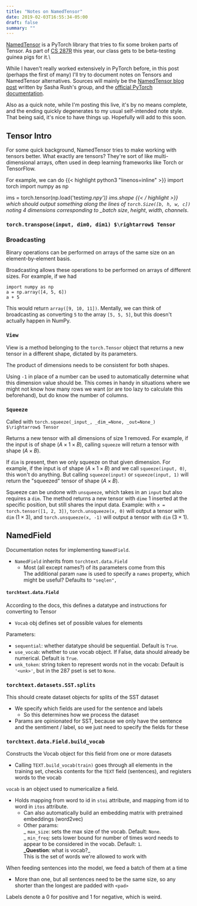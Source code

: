 ```yaml
---
title: "Notes on NamedTensor"
date: 2019-02-03T16:55:34-05:00
draft: false
summary: ""
---
```


[NamedTensor](http://nlp.seas.harvard.edu/NamedTensor) is a PyTorch library that tries to fix some broken parts of Tensor. As part of [CS 287R](https://harvard-ml-courses.github.io/cs287-web/) this year, our class gets to be beta-testing guinea pigs for it.\\

While I haven't really worked extensively in PyTorch before, in this post (perhaps the first of many) I'll try to document notes on Tensors and NamedTensor alternatives. Sources will mainly be the [NamedTensor blog post](http://nlp.seas.harvard.edu/NamedTensor) written by Sasha Rush's group, and the [official PyTorch documentation](https://pytorch.org/docs/stable/).

Also as a quick note, while I'm posting this live, it's by no means complete, and the ending quickly degenerates to my usual self-intended note style. That being said, it's nice to have things up. Hopefully will add to this soon.

## Tensor Intro

For some quick background, NamedTensor tries to make working with tensors better. What exactly are tensors? They're sort of like multi-dimensional arrays, often used in deep learning frameworks like Torch or TensorFlow.

For example, we can do
{{< highlight python3 "linenos=inline" >}}
import torch
import numpy as np

ims = torch.tensor(np.load('test*img.npy'))
ims.shape
{{< / highlight >}}
which should output something along the lines of `torch.Size([b, h, w, c])` noting 4 dimensions corresponding to \_batch size*, _height_, _width_, _channels_.

### `torch.transpose(input, dim0, dim1) $\rightarrow$ Tensor`

### Broadcasting

Binary operations can be performed on arrays of the same size on an element-by-element basis.

Broadcasting allows these operations to be performed on arrays of different sizes. For example, if we had

```{python}
import numpy as np
a = np.array([4, 5, 6])
a + 5
```

This would return `array([9, 10, 11])`. Mentally, we can think of broadcasting as converting `5` to the array `[5, 5, 5]`, but this doesn't actually happen in NumPy.

### `View`

View is a method belonging to the `torch.Tensor` object that returns a new tensor in a different shape, dictated by its parameters.

The product of dimensions needs to be consistent for both shapes.

Using `-1` in place of a number can be used to automatically determine what this dimension value should be. This comes in handy in situations where we might not know how many rows we want (or are too lazy to calculate this beforehand), but do know the number of columns.

### `Squeeze`

Called with `torch.squeeze(_input_, _dim_=None, _out=None_) $\rightarrow$ Tensor`

Returns a new tensor with all dimensions of size 1 removed. For example, if the input is of shape $(A \times 1 \times B)$, calling `squeeze` will return a tensor with shape $(A \times B)$.

If `dim` is present, then we only squeeze on that given dimension. For example, if the input is of shape $(A \times 1 \times B)$ and we call `squeeze(input, 0)`, this won't do anything. But calling `squeeze(input)` or `squeeze(input, 1)` will return the "squeezed" tensor of shape $(A \times B)$.

Squeeze can be undone with `unsqueeze`, which takes in an `input` but also requires a `dim`. The method returns a new tensor with `dime` 1 inserted at the specific position, but still shares the input data. Example: with `x = torch.tensor([1, 2, 3])`, `torch.unsqueeze(x, 0)` will output a tensor with `dim` $(1 \times 3)$, and `torch.unsqueeze(x, -1)` will output a tensor with `dim` $(3 \times 1)$.

## NamedField

Documentation notes for implementing `NamedField`.

- `NamedField` inherits from `torchtext.data.Field`
  - Most (all except names?) of its parameters come from this  
    The additional param `name` is used to specify a `names` property, which might be useful? Defaults to `"seqlen",`

#### `torchtext.data.Field`

According to the docs, this defines a datatype and instructions for converting to Tensor

- `Vocab` obj defines set of possible values for elements

Parameters:

- `sequential`: whether datatype should be sequential. Default is `True`.
- `use_vocab`: whether to use vocab object. If False, data should already be numerical. Default is `True`.
- `unk_token`: string token to represent words not in the vocab: Default is `'<unk>'`, but in the 287 pset is set to `None`.

### `torchtext.datasets.SST.splits`

This should create dataset objects for splits of the SST dataset

- We specify which fields are used for the sentence and labels
  - So this determines how we process the dataset
- Params are opinionated for SST, because we only have the sentence and the sentiment / label, so we just need to specify the fields for these

### `torchtext.data.Field.build_vocab`

Constructs the Vocab object for this field from one or more datasets

- Calling `TEXT.build_vocab(train)` goes through all elements in the training set, checks contents for the `TEXT` field (sentences), and registers words to the vocab

`vocab` is an object used to numericalize a field.

- Holds mapping from word to id in `stoi` attribute, and mapping from id to word in `itos` attribute.
  - Can also automatically build an embedding matrix with pretrained embeddings (word2vec)
  - Other params:  
     _ `max_size`: sets the max size of the vocab. Default: `None`.  
     _ `min_freq`: sets lower bound for number of times word needs to appear to be considered in the vocab. Default: `1`.  
    **\_Question**: what is vocab?\_  
    This is the set of words we're allowed to work with

When feeding sentences into the model, we feed a batch of them at a time

- More than one, but all sentences need to be the same size, so any shorter than the longest are padded with `<pad>`

Labels denote a 0 for positive and 1 for negative, which is weird.

<!-- ## List of things not implemented:
nn.torch.functional
* Sigmoid (nn.torch.Sigmoid)
* LogSoftmax (nn.torch.LogSoftmax)
* BCELoss -->
